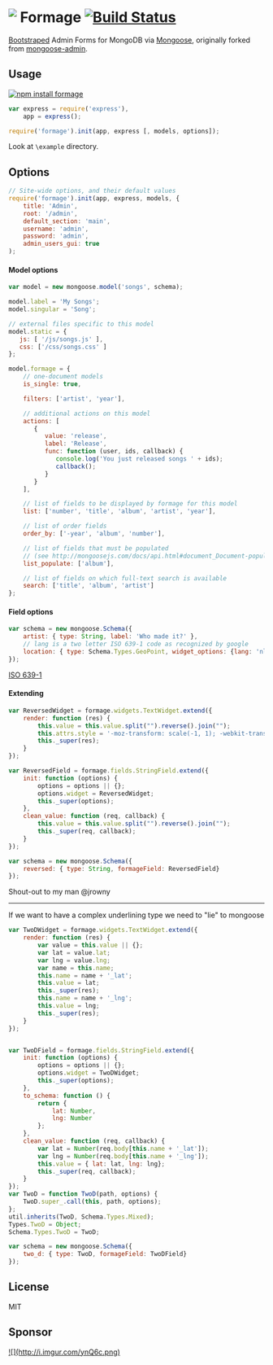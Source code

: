 <img src="http://i.imgur.com/9vVHCPY.png" align="top" />  Formage [![Build Status](https://travis-ci.org/Empeeric/formage.png?branch=master)](https://travis-ci.org/Empeeric/formage)
=============

[Bootstraped](http://twitter.github.com/bootstrap/) Admin Forms for MongoDB via [Mongoose](http://mongoosejs.com/),
originally forked from [mongoose-admin](https://github.com/marccampbell/mongoose-admin).

Usage
-----
[![npm install formage](https://nodei.co/npm/formage.png?downloads=true)](https://nodei.co/npm/formage/)
<!-- [![NPM](https://nodei.co/npm-dl/formage.png)](https://nodei.co/npm/formage/) -->
```js
var express = require('express'),
    app = express();

require('formage').init(app, express [, models, options]);
```

Look at `\example` directory.

Options
-------
```js
// Site-wide options, and their default values
require('formage').init(app, express, models, {
    title: 'Admin',
    root: '/admin',
    default_section: 'main',
    username: 'admin',
    password: 'admin',
    admin_users_gui: true
);
```

#### Model options
```js
var model = new mongoose.model('songs', schema);

model.label = 'My Songs';
model.singular = 'Song';

// external files specific to this model
model.static = {
   js: [ '/js/songs.js' ],
   css: ['/css/songs.css' ]
};

model.formage = {
    // one-document models
    is_single: true,

    filters: ['artist', 'year'],

    // additional actions on this model
    actions: [
       {
          value: 'release',
          label: 'Release',
          func: function (user, ids, callback) {
             console.log('You just released songs ' + ids);
             callback();
          }
       }
    ],

    // list of fields to be displayed by formage for this model
    list: ['number', 'title', 'album', 'artist', 'year'],

    // list of order fields
    order_by: ['-year', 'album', 'number'],

    // list of fields that must be populated
    // (see http://mongoosejs.com/docs/api.html#document_Document-populate)
    list_populate: ['album'],

    // list of fields on which full-text search is available
    search: ['title', 'album', 'artist']
};
```

#### Field options
```js
var schema = new mongoose.Schema({
    artist: { type: String, label: 'Who made it?' },
    // lang is a two letter ISO 639-1 code as recognized by google
    location: { type: Schema.Types.GeoPoint, widget_options: {lang: 'nl'}}
});
```
[ISO 639-1](http://en.wikipedia.org/wiki/List_of_ISO_639-1_codes)

#### Extending
``` js
var ReversedWidget = formage.widgets.TextWidget.extend({
    render: function (res) {
        this.value = this.value.split("").reverse().join("");
        this.attrs.style = '-moz-transform: scale(-1, 1); -webkit-transform: scale(-1, 1); transform: scale(-1, 1);';
        this._super(res);
    }
});

var ReversedField = formage.fields.StringField.extend({
    init: function (options) {
        options = options || {};
        options.widget = ReversedWidget;
        this._super(options);
    },
    clean_value: function (req, callback) {
        this.value = this.value.split("").reverse().join("");
        this._super(req, callback);
    }
});

var schema = new mongoose.Schema({
    reversed: { type: String, formageField: ReversedField}
});
```
Shout-out to my man @jrowny

---

If we want to have a complex underlining type we need to "lie" to mongoose

```js
var TwoDWidget = formage.widgets.TextWidget.extend({
    render: function (res) {
        var value = this.value || {};
        var lat = value.lat;
        var lng = value.lng;
        var name = this.name;
        this.name = name + '_lat';
        this.value = lat;
        this._super(res);
        this.name = name + '_lng';
        this.value = lng;
        this._super(res);
    }
});


var TwoDField = formage.fields.StringField.extend({
    init: function (options) {
        options = options || {};
        options.widget = TwoDWidget;
        this._super(options);
    },
    to_schema: function () {
        return {
            lat: Number,
            lng: Number
        };
    },
    clean_value: function (req, callback) {
        var lat = Number(req.body[this.name + '_lat']);
        var lng = Number(req.body[this.name + '_lng']);
        this.value = { lat: lat, lng: lng};
        this._super(req, callback);
    }
});
var TwoD = function TwoD(path, options) {
    TwoD.super_.call(this, path, options);
};
util.inherits(TwoD, Schema.Types.Mixed);
Types.TwoD = Object;
Schema.Types.TwoD = TwoD;

var schema = new mongoose.Schema({
    two_d: { type: TwoD, formageField: TwoDField}
});
```

License
-------
MIT

Sponsor
--------
<a id="stormlogo" href="http://www.jetbrains.com/webstorm/" alt="Smart IDE for web development with HTML Editor, CSS &amp; JavaScript support" title="Smart IDE for web development with HTML Editor, CSS &amp; JavaScript support">
  ![](http://i.imgur.com/ynQ6c.png)
</a>
